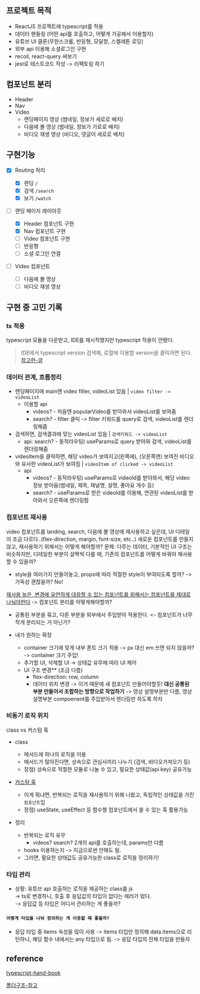## 프로젝트 목적

-   ReactJS 프로젝트에 typescript를 적용
-   데이터 핸들링 (어떤 api를 호출하고, 어떻게 가공해서 이용할지)
-   유튜브 UI 클론(무한스크롤, 반응형, 모달창, 스켈레톤 로딩)
-   외부 api 이용해 소셜로그인 구현
-   recoil, react-query 써보기
-   jest로 테스트코드 작성 -> 리팩토링 하기

## 컴포넌트 분리

-   Header
-   Nav
-   Video
    -   랜딩페이지 영상 (썸네일, 정보가 세로로 배치)
    -   다음에 볼 영상 (썸네일, 정보가 가로로 배치)
    -   비디오 재생 영상 (비디오, 댓글이 세로로 배치)

## 구현기능

-   [x] Routing 처리

    -   [x] 랜딩 `/`
    -   [x] 검색 `/search`
    -   [x] 보기 `/watch`

-   [ ] 랜딩 페이지 레이아웃

    -   [x] Header 컴포넌트 구현
    -   [x] Nav 컴포넌트 구현
    -   [ ] Video 컴포넌트 구현
    -   [ ] 반응형
    -   [ ] 소셜 로그인 연결

-   [ ] Video 컴포넌트

    -   [ ] 다음에 볼 영상
    -   [ ] 비디오 재생 영상

## 구현 중 고민 기록

### ts 적용

typescript 모듈을 다운받고, IDE를 재시작했지만 typescript 적용이 안됐다.

> IDE에서 typescript version 검색해, 로컬에 이용할 version을 클릭하면 된다.
> [참고한-글](https://bobbyhadz.com/blog/react-cannot-use-jsx-unless-the-jsx-flag-is-provided)

### 데이터 관계, 흐름정리

-   랜딩페이지에 main엔 video filter, videoList 있음 | `video filter -> videoList`
    -   이용할 api
        -   videos? - 처음엔 popularVideo를 받아와서 videoList를 보여줌
        -   search? - filter 클릭 -> filter 키워드를 query로 검색, videoList를 렌더링해줌
-   검색하면, 검색결과에 맞는 videoList 있음 | `검색키워드 -> videoList`
    -   api: search? - 동적라우팅) useParams로 query 받아와 검색, videoList를 렌더링해줌
-   videoItem을 클릭하면, 해당 video가 보여지고(왼쪽에), (오른쪽엔) 보여진 비디오와 유사한 videoList가 보여짐 | `videoItem of clicked -> videoList`
    -   api
        -   videos? - 동적라우팅) useParams로 videoId를 받아와서, 해당 video 정보 받아옴(썸네일, 제목, 채널명, 설명, 좋아요 개수 등)
        -   search? - useParams로 받은 videoId를 이용해, 연관된 videoList를 받아와서 오른쪽에 렌더링함

### 컴포넌트 재사용

video 컴포넌트를 landing, search, 다음에 볼 영상에 재사용하고 싶은데, UI 디테일이 조금 다르다..(flex-direction, margin, font-size, etc..) 새로운 컴포넌트를 만들지않고, 재사용하기 위해서는 어떻게 해야할까?
문제: 다루는 데이터, 기본적인 UI 구조는 비슷하지만, 디테일한 부분이 살짝씩 다를 때, 기존의 컴포넌트를 어떻게 바꿔야 재사용할 수 있을까?

-   style을 여러가지 만들어놓고, props에 따라 적절한 style이 부여되도록 할까? -> 가독성 괜찮을까? No!

[재사용 높은, 변경에 유연하게 대응할 수 있는 컴포넌트를 위해서는 컴포넌트를 제대로 나눠야한다](https://jbee.io/web/components-should-be-flexible/)
-> 컴포넌트 분리를 어떻게해야할까?

-   공통된 부분을 묶고, 다른 부분을 외부에서 주입받아 적용한다. <- 컴포넌트가 너무 작게 분리되는 거 아닌가?

-   내가 원하는 확장

    -   container 크기에 맞게 내부 폰트 크기 적용 -> px 대신 em 쓰면 되지 않을까? -> container 크기 주입!
    -   추가할 UI, 삭제할 UI -> 상태값 유무에 따라 UI 제어
    -   UI 구조 변경\*\* (조금 다름)
        -   flex-direction: row, column
        -   데이터 위치 변경
            -> 이거 때문에 새 컴포넌트 만들어야할듯! **대신 공통된 부분 만들어서 조합하는 방향으로 작업하기**
            -> 영상 설명부분만 다름, 영상 설명부분 compoenent를 주입받아서 렌더링만 하도록 하자

### 비동기 로직 위치

class vs 커스텀 훅

-   class
    -   메서드에 하나의 로직을 이용
    -   메서드가 많아진다면, 상속으로 관심사끼리 나누기 (검색, 비디오가져오기 등)
    -   장점) 상속으로 적절한 모듈로 나눌 수 있고, 필요한 상태값(api key) 공유가능
-   [커스텀 훅](https://velog.io/@vvsogi/%EB%A6%AC%EC%95%A1%ED%8A%B8-%EC%BB%A4%EC%8A%A4%ED%85%80-%ED%9B%85%EC%9D%84-%EB%A7%8C%EB%93%A4%EC%96%B4%EB%B3%B4%EC%9E%90)

    -   이게 뭐냐면, 반복되는 로직을 재사용하기 위해 나왔고, 독립적인 상태값을 가진 `컴포넌트`임
    -   장점) useState, useEffect 등 함수형 컴포넌트에서 쓸 수 있는 훅 활용가능

-   정리
    -   반복되는 로직 유무
        -   videos? search? 2개의 api를 호출하는데, params만 다름
    -   hooks 이용하는지 -> 지금으로썬 안해도 됨.
    -   그러면, 필요한 상태값도 공유가능한 class로 로직을 정리하기!

### 타입 관리

-   상황: 유튜브 api 호출하는 로직을 제공하는 class를 js  
    -> ts로 변경하니, 호출 후 응답값의 타입이 없다는 에러가 떴다.  
     -> 응답값 등 타입은 어디서 관리하는 게 좋을까?

#### `어떻게 타입을 나눠 정의하는 게 이용할 때 좋을까?`

-   응답 타입 중 items 속성을 많이 사용 -> items 타입만 정의해 data.items으로 리턴하니, 해당 함수 내에서는 any 타입으로 됨.
    -> 응답 타입의 전체 타입을 만들자

## reference

[typescript-hand-book](https://joshua1988.github.io/ts/config/tsconfig.html#%ED%83%80%EC%9E%85%EC%8A%A4%ED%81%AC%EB%A6%BD%ED%8A%B8-%EC%84%A4%EC%A0%95-%ED%8C%8C%EC%9D%BC-tsconfig-json)

[폴더구조-참고](https://github.com/react-boilerplate/react-boilerplate-cra-template)
